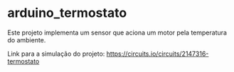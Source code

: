 # arduino_termostato

Este projeto implementa um sensor que aciona um motor pela temperatura do ambiente.

Link para a simulação do projeto: https://circuits.io/circuits/2147316-termostato
